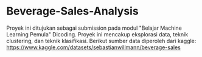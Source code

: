 # Beverage-Sales-Analysis
Proyek ini ditujukan sebagai submission pada modul "Belajar Machine Learning Pemula" Dicoding.  Proyek ini mencakup eksplorasi data, teknik clustering, dan teknik klasifikasi. Berikut sumber data diperoleh dari kaggle: https://www.kaggle.com/datasets/sebastianwillmann/beverage-sales
